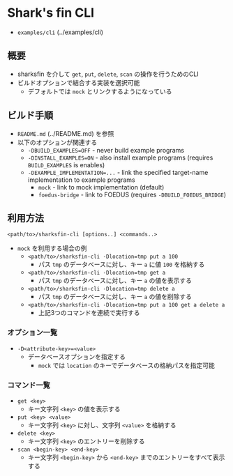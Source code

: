 # Shark's fin CLI

* `examples/cli` (../examples/cli)

## 概要

* sharksfin を介して `get`, `put`, `delete`, `scan` の操作を行うためのCLI
* ビルドオプションで結合する実装を選択可能
  * デフォルトでは `mock` とリンクするようになっている

## ビルド手順

* `README.md` (../README.md) を参照
* 以下のオプションが関連する
  * `-DBUILD_EXAMPLES=OFF` - never build example programs
  * `-DINSTALL_EXAMPLES=ON` - also install example programs (requires `BUILD_EXAMPLES` is enables)
  * `-DEXAMPLE_IMPLEMENTATION=...` - link the specified target-name implementation to example programs
    * `mock` - link to mock implementation (default)
    * `foedus-bridge` - link to FOEDUS (requires `-DBUILD_FOEDUS_BRIDGE`)

## 利用方法

```
<path/to>/sharksfin-cli [options..] <commands..>
```

* `mock` を利用する場合の例
  * `<path/to>/sharksfin-cli -Dlocation=tmp put a 100`
    * パス `tmp` のデータベースに対し、キー `a` に値 `100` を格納する
  * `<path/to>/sharksfin-cli -Dlocation=tmp get a`
    * パス `tmp` のデータベースに対し、キー `a` の値を表示する
  * `<path/to>/sharksfin-cli -Dlocation=tmp delete a`
    * パス `tmp` のデータベースに対し、キー `a` の値を削除する
  * `<path/to>/sharksfin-cli -Dlocation=tmp put a 100 get a delete a`
    * 上記3つのコマンドを連続で実行する

### オプション一覧

* `-D<attribute-key>=<value>`
  * データベースオプションを指定する
    * `mock` では `location` のキーでデータベースの格納パスを指定可能

### コマンド一覧

* `get <key>`
  * キー文字列 `<key>` の値を表示する
* `put <key> <value>`
  * キー文字列 `<key>` に対し、文字列 `<value>` を格納する
* `delete <key>`
  * キー文字列 `<key>` のエントリーを削除する
* `scan <begin-key> <end-key>`
  * キー文字列 `<begin-key>` から `<end-key>` までのエントリーをすべて表示する

